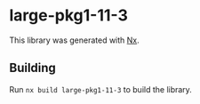 # large-pkg1-11-3

This library was generated with [Nx](https://nx.dev).

## Building

Run `nx build large-pkg1-11-3` to build the library.
